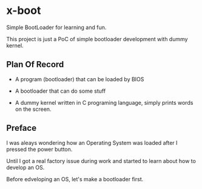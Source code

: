# x-boot

Simple BootLoader for learning and fun.

This project is just a PoC of simple bootloader development with dummy kernel.


## Plan Of Record

- A program (bootloader) that can be loaded by BIOS

- A bootloader that can do some stuff

- A dummy kernel written in C programing language, simply prints words on the screen.


## Preface

I was aleays wondering how an Operating System was loaded after I pressed the power button.

Until I got a real factory issue during work and started to learn about how to develop an OS.

Before edveloping an OS, let's make a bootloader first.
